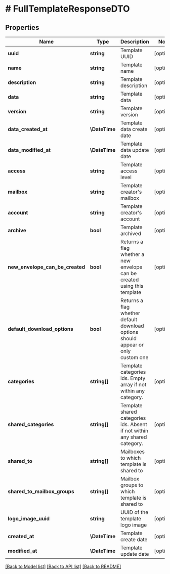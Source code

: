 # # FullTemplateResponseDTO

## Properties

Name | Type | Description | Notes
------------ | ------------- | ------------- | -------------
**uuid** | **string** | Template UUID | [optional]
**name** | **string** | Template name | [optional]
**description** | **string** | Template description | [optional]
**data** | **string** | Template data | [optional]
**version** | **string** | Template version | [optional]
**data_created_at** | **\DateTime** | Template data create date | [optional]
**data_modified_at** | **\DateTime** | Template data update date | [optional]
**access** | **string** | Template access level | [optional]
**mailbox** | **string** | Template creator&#39;s mailbox | [optional]
**account** | **string** | Template creator&#39;s account | [optional]
**archive** | **bool** | Template archived | [optional]
**new_envelope_can_be_created** | **bool** | Returns a flag whether a new envelope can be created using this template | [optional]
**default_download_options** | **bool** | Returns a flag whether default download options should appear or only custom one | [optional]
**categories** | **string[]** | Template categories ids. Empty array if not within any category. | [optional]
**shared_categories** | **string[]** | Template shared categories ids. Absent if not within any shared category. | [optional]
**shared_to** | **string[]** | Mailboxes to which template is shared to | [optional]
**shared_to_mailbox_groups** | **string[]** | Mailbox groups to which template is shared to | [optional]
**logo_image_uuid** | **string** | UUID of the template logo image | [optional]
**created_at** | **\DateTime** | Template create date | [optional]
**modified_at** | **\DateTime** | Template update date | [optional]

[[Back to Model list]](../../README.md#models) [[Back to API list]](../../README.md#endpoints) [[Back to README]](../../README.md)
